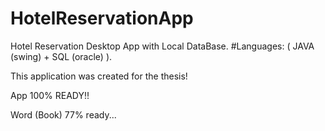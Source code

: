 # HotelReservationApp
Hotel Reservation Desktop App with Local DataBase. #Languages: ( JAVA (swing) + SQL (oracle) ).

This application was created for the thesis!


App 100% READY!!


Word (Book) 77% ready...
